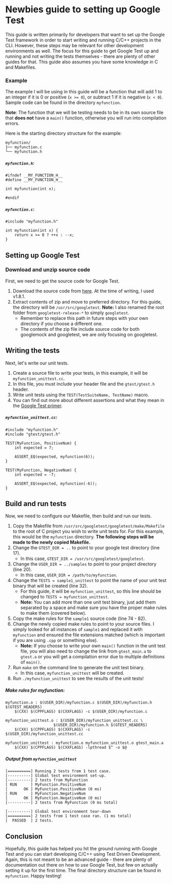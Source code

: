 # Newbies guide to setting up Google Test
This guide is written primarily for developers that want to set up the Google Test framework in order to start writing and running C/C++ projects in the CLI. However, these steps may be relevant for other development environments as well. The focus for this guide to get Google Test up and running and not writing the tests themselves - there are plenty of other guides for that. This guide also assumes you have some knowledge in C and Makefiles.

### Example
The example I will be using in this guide will be a function that will add 1 to an integer if it is 0 or positive (`x >= 0`), or subtract 1 if it is negative (`x < 0`). Sample code can be found in the directory `myfunction`.

**Note**: The function that we will be testing needs to be in its own source file that **does not** have a `main()` function, otherwise you will run into compilation errors.

Here is the starting directory structure for the example:
```
myfunction/
├── myfunction.c
└── myfunction.h
```

##### `myfunction.h`:
```
#ifndef __MY_FUNCTION_H__
#define __MY_FUNCTION_H__

int myfunction(int x);

#endif
```

##### `myfunction.c`:
```
#include "myfunction.h"

int myfunction(int x) {
    return x >= 0 ? ++x : --x;
}
```

## Setting up Google Test
### Download and unzip source code
First, we need to get the source code for Google Test.
1. Download the source code from [here](https://github.com/google/googletest/releases). At the time of writing, I used v1.8.1.
2. Extract contents of zip and move to preferred directory. For this guide, the directory will be `/usr/src/googletest`. **Note:** I also renamed the root folder from `googletest-release-*` to simply `googletest`.
    * Remember to replace this path in future steps with your own directory if you choose a different one.
    * The contents of the zip file include source code for both googlemock and googletest, we are only focusing on googletest.

## Writing the tests
Next, let's write our unit tests.
1. Create a source file to write your tests, in this example, it will be `myfunction_unittest.cc`.
2. In this file, you must include your header file and the `gtest/gtest.h` header.
3. Write unit tests using the `TEST(TestSuiteName, TestName)` macro.
4. You can find out more about different assertions and what they mean in the [Google Test primer](https://github.com/google/googletest/blob/master/googletest/docs/primer.md).

##### `myfunction_unittest.cc`:
```
#include "myfunction.h"
#include "gtest/gtest.h"

TEST(MyFunction, PositiveNum) {
    int expected = 7;

    ASSERT_EQ(expected, myfunction(6));
}

TEST(MyFunction, NegativeNum) {
    int expected = -7;

    ASSERT_EQ(expected, myfunction(-6));
}
```

## Build and run tests
Now, we need to configure our Makefile, then build and run our tests.
1. Copy the Makefile from `/usr/src/googletest/googletest/make/Makefile` to the root of C project you wish to write unit tests for. For this example, this would be the `myfunction` directory. **The following steps will be made to the newly copied Makefile.**
2. Change the `GTEST_DIR = ..` to point to your google test directory (line 17).
    * In this case, `GTEST_DIR = /usr/src/googletest/googletest`.
3. Change the `USER_DIR = ../samples` to point to your project directory (line 20).
    * In this case, `USER_DIR = /path/to/myfunction`.
4. Change the `TESTS = sample1_unittest` to point the name of your unit test binary that will be created (line 32).
    * For this guide, it will be `myfunction_unittest`, so this line should be changed to `TESTS = myfunction_unittest`.
    * **Note:** You can add more than one unit test binary, just add them separated by a space and make sure you have the proper make rules to make them (covered below).
5. Copy the make rules for the `sample1` source code (line 74 - 82).
6. Change the newly copied make rules to point to your source files. I simply looked for all instances of `sample1` and replaced it with `myfunction` and ensured the file extensions matched (which is important if you are using `.cpp` or something else).
    * **Note:** If you choose to write your own `main()` function in the unit test file, you will also need to change the link from `gtest_main.a` to `gtest.a` or you will get a compilation error due to multiple definitions of `main()`.
7. Run `make` on the command line to generate the unit test binary.
    * In this case, `myfunction_unittest` will be created.
8. Run `./myfunction_unittest` to see the results of the unit tests!

##### Make rules for myfunction:
```
myfunction.o : $(USER_DIR)/myfunction.c $(USER_DIR)/myfunction.h $(GTEST_HEADERS)
    $(CXX) $(CPPFLAGS) $(CXXFLAGS) -c $(USER_DIR)/myfunction.c

myfunction_unittest.o : $(USER_DIR)/myfunction_unittest.cc \
                     $(USER_DIR)/myfunction.h $(GTEST_HEADERS)
    $(CXX) $(CPPFLAGS) $(CXXFLAGS) -c $(USER_DIR)/myfunction_unittest.cc

myfunction_unittest : myfunction.o myfunction_unittest.o gtest_main.a
    $(CXX) $(CPPFLAGS) $(CXXFLAGS) -lpthread $^ -o $@
```

##### Output from `myfunction_unittest`
```
[==========] Running 2 tests from 1 test case.
[----------] Global test environment set-up.
[----------] 2 tests from MyFunction
[ RUN      ] MyFunction.PositiveNum
[       OK ] MyFunction.PositiveNum (0 ms)
[ RUN      ] MyFunction.NegativeNum
[       OK ] MyFunction.NegativeNum (0 ms)
[----------] 2 tests from MyFunction (0 ms total)

[----------] Global test environment tear-down
[==========] 2 tests from 1 test case ran. (1 ms total)
[  PASSED  ] 2 tests.
```

## Conclusion
Hopefully, this guide has helped you hit the ground running with Google Test and you can start developing C/C++ using Test Driven Development. Again, this is not meant to be an advanced guide - there are plenty of documentation out there on how to _use_ Google Test, but few on actually setting it up for the first time. The final directory structure can be found in `myfunction`. Happy testing!
